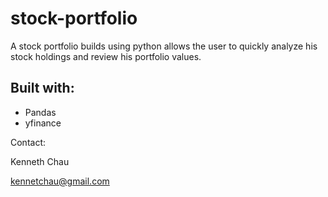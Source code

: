 # stock-portfolio
A stock portfolio builds using python allows the user to quickly analyze his stock holdings and review his portfolio values. 

## Built with:
* Pandas
* yfinance


Contact:

Kenneth Chau

kennetchau@gmail.com
